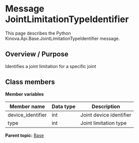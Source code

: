 # Message JointLimitationTypeIdentifier

This page describes the Python Kinova.Api.Base.JointLimitationTypeIdentifier message.

## Overview / Purpose

Identifies a joint limitation for a specific joint

## Class members

 **Member variables** 

|Member name|Data type|Description|
|-----------|---------|-----------|
|device\_identifier|int|Joint device identifier|
|type|int|Joint limitation type|

**Parent topic:** [Base](../references/summary_Base.md)

